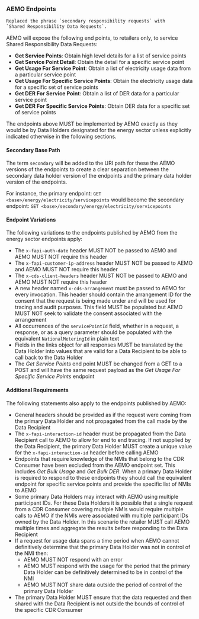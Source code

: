 
### AEMO Endpoints

```diff
Replaced the phrase `secondary responsibility requests` with
`Shared Responsibility Data Requests`.
```

AEMO will expose the following end points, to retailers only, to service Shared Responsibility Data Requests:

* **Get Service Points**: Obtain high level details for a list of service points
* **Get Service Point Detail**: Obtain the detail for a specific service point
* **Get Usage For Service Point**: Obtain a list of electricity usage data from a particular service point
* **Get Usage For Specific Service Points**: Obtain the electricity usage data for a specific set of service points
* **Get DER For Service Point**: Obtain a list of DER data for a particular service point
* **Get DER For Specific Service Points**: Obtain DER data for a specific set of service points

The endpoints above MUST be implemented by AEMO exactly as they would be by Data Holders designated for the energy sector unless explicitly indicated otherwise in the following sections.

#### Secondary Base Path

The term `secondary` will be added to the URI path for these the AEMO versions of the
endpoints to create a clear separation between the secondary data holder version of the
endpoints and the primary data holder version of the endpoints.

For instance, the primary endpoint:
`GET <base>/energy/electricity/servicepoints`
would become the secondary endpoint:
`GET <base>/secondary/energy/electricity/servicepoints`

#### Endpoint Variations

The following variations to the endpoints published by AEMO from the energy sector endpoints apply:

* The `x-fapi-auth-date` header MUST NOT be passed to AEMO and AEMO MUST NOT require this header
* The `x-fapi-customer-ip-address` header MUST NOT be passed to AEMO and AEMO MUST NOT require this header
* The `x-cds-client-headers` header MUST NOT be passed to AEMO and AEMO MUST NOT require this header
* A new header named `x-cds-arrangement` must be passed to AEMO for every invocation. This header should contain the arrangement ID for the consent that the request is being made under and will be used for tracing and audit purposes. This field MUST be populated but AEMO MUST NOT seek to validate the consent associated with the arrangement
* All occurrences of the `servicePointId` field, whether in a request, a response, or as a query parameter should be populated with the equivalent `NationalMeteringId` in plain text
* Fields in the links object for all responses MUST be translated by the Data Holder into
values that are valid for a Data Recipient to be able to call back to the Data Holder
* The *Get Service Points* end point MUST be changed from a GET to a POST and will have the same request payload as the *Get Usage For Specific Service Points* endpoint

#### Additional Requirements

The following statements also apply to the endpoints published by AEMO:

* General headers should be provided as if the request were coming from the primary Data Holder and not propagated from the call made by the Data Recipient
* The `x-fapi-interaction-id` header must be propagated from the Data Recipient call to AEMO to allow for end to end tracing. If not supplied by the Data Recipient, the primary Data Holder MUST create a unique value for the `x-fapi-interaction-id` header before calling AEMO
* Endpoints that require knowledge of the NMIs that belong to the CDR Consumer have been
excluded from the AEMO endpoint set. This includes *Get Bulk Usage* and *Get Bulk DER*.  When a primary Data Holder is required to respond to these endpoints they should call the equivalent
endpoint for specific service points and provide the specific list of NMIs to AEMO
* Some primary Data Holders may interact with AEMO using multiple participant IDs. For these Data Holders it is possible that a single request from a CDR Consumer covering multiple NMIs would require multiple calls to AEMO if the NMIs were associated with multiple participant IDs owned by
the Data Holder. In this scenario the retailer MUST call AEMO multiple times and aggregate the results before responding to the Data Recipient
* If a request for usage data spans a time period when AEMO cannot definitively determine that the primary Data Holder was not in control of the NMI then:
  * AEMO MUST NOT respond with an error
  * AEMO MUST respond with the usage for the period that the primary Data Holder can be definitively determined to be in control of the NMI
  * AEMO MUST NOT share data outside the period of control of the primary Data Holder
* The primary Data Holder MUST ensure that the data requested and then shared with the Data Recipient is not outside the bounds of control of the specific CDR Consumer
